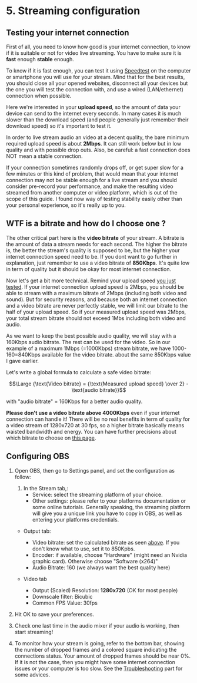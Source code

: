 # 5. Streaming configuration

## Testing your internet connection

First of all, you need to know how good is your internet connection, to know if it is suitable or not for video live streaming. You have to make sure it is **fast** enough **stable** enough.

To know if it is fast enough, you can test it using [Speedtest](https://www.speedtest.net/) on the computer or smartphone you will use for your stream. Mind that for the best results, you should close all your opened websites, disconnect all your devices but the one you will test the connection with, and use a wired (LAN/ethernet) connection when possible.

Here we're interested in your **upload speed**, so the amount of data your device can send to the internet every seconds. In many cases it is much slower than the download speed (and people generally just remember their download speed) so it's important to test it.

In order to live stream audio an video at a decent quality, the bare minimum required upload speed is about **2Mbps**. It can still work below but in low quality and with possible drop outs. Also, be careful: a fast connection does NOT mean a stable connection.

If your connection sometimes randomly drops off, or get super slow for a few minutes or this kind of problem, that would mean that your internet connection may not be stable enough for a live stream and you should consider pre-record your performance, and make the resulting video streamed from another computer or video platform, which is out of the scope of this guide. I found now way of testing stability easily other than your personal experience, so it's really up to you.

## WTF is a bitrate and how do I choose one ?

The other critical part here is the **video bitrate** of your stream. A bitrate is the amount of data a stream needs for each second. The higher the bitrate is, the better the stream's quality is supposed to be, but the higher your internet connection speed need to be. If you dont want to go further in explanation, just remember to use a video bitrate of **850Kbps**. It's quite low in term of quality but it should be okay for most internet connection.

Now let's get a bit more technical. Remind your upload speed [you just tested](#testing-your-internet-connection). If your internet connection upload speed is 2Mbps, you should be able to stream with a maximum bitrate of 2Mbps (including both video and sound). But for security reasons, and because both an internet connection and a video bitrate are never perfectly stable, we will limit our bitrate to the half of your upload speed. So if your measured upload speed was 2Mbps, your total stream bitrate should not exceed 1Mbs including both video and audio.

As we want to keep the best possible audio quality, we will stay with a 160Kbps audio bitrate. The rest can be used for the video. So in our example of a maximum 1Mbps (=1000Kbps) stream bitrate, we have 1000-160=840Kbps available for the video bitrate. about the same 850Kbps value I gave earlier.

Let's write a global formula to calculate a safe video bitrate:

$$\Large {\text{Video bitrate} = {\text{Measured upload speed} \over 2} - \text{audio bitrate}}$$

with "audio bitrate" = 160Kbps for a better audio quality.

**Please don't use a video bitrate above 4000Kbps** even if your internet connection can handle it! There will be no real benefits in term of quality for a video stream of 1280x720 at 30 fps, so a higher bitrate basically means waisted bandwidth and energy. You can have further precisions about which bitrate to choose on [this page](https://support.video.ibm.com/hc/en-us/articles/207852117-Internet-connection-and-recommended-encoding-settings).


## Configuring OBS

1. Open OBS, then go to Settings panel, and set the configuration as follow:

    1. In the Stream tab,:
        - Service: select the streaming platform of your choice.
        - Other settings: please refer to your platforms documentation or some online tutorials. Generally speaking, the streaming platform will give you a unique link you have to copy in OBS, as well as entering your platforms credentials.

    - Output tab:
        - Video bitrate: set the calculated bitrate as seen [above](#wtf-is-a-bitrate-and-how-do-i-choose-one-). If you don't know what to use, set it to 850Kpbs.
        - Encoder: if available, choose "Hardware" (might need an Nvidia graphic card). Otherwise choose "Software (x264)"
        - Audio Bitrate: 160 (we always want the best quality here)

    - Video tab
        - Output (Scaled) Resolution: **1280x720** (OK for most people)
        - Downscale filter: Bicubic
        - Common FPS Value: 30fps

2. Hit OK to save your preferences.

3. Check one last time in the audio mixer if your audio is working, then start streaming!

4. To monitor how your stream is going, refer to the bottom bar, showing the number of dropped frames and a colored square indicating the connections status. Your amount of dropped frames should be near 0%. If it is not the case, then you might have some internet connection issues or your computer is too slow. See the [Troubleshooting](troubleshooting.md) part for some advices.
